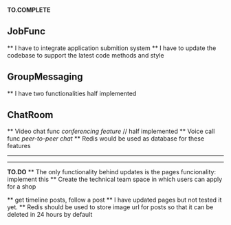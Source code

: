 **TO.COMPLETE**

## JobFunc

** I have to integrate application submition system
** I have to update the codebase to support the latest code methods and style

## GroupMessaging

\*\* I have two functionalities half implemented

## ChatRoom

** Video chat func _conferencing feature_ // half implemented
** Voice call func _peer-to-peer chat_
\*\* Redis would be used as database for these features

---

---

**TO.DO**
\*\* The only functionality behind updates is the pages funcionality: implement this
\*\* Create the technical team space in which users can apply for a shop


\*\* get timeline posts, follow a post
\*\* I have updated pages but not tested it yet.
\*\* Redis should be used to store image url for posts so that it can be deleted in 24 hours by default
